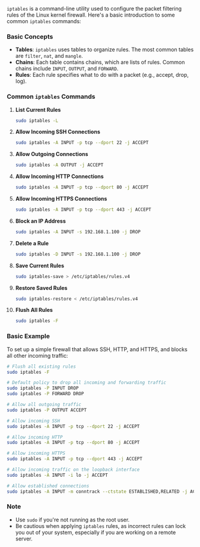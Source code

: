 `iptables` is a command-line utility used to configure the packet filtering rules of the Linux kernel firewall. Here's a basic introduction to some common `iptables` commands:

### Basic Concepts

- **Tables**: `iptables` uses tables to organize rules. The most common tables are `filter`, `nat`, and `mangle`.
- **Chains**: Each table contains chains, which are lists of rules. Common chains include `INPUT`, `OUTPUT`, and `FORWARD`.
- **Rules**: Each rule specifies what to do with a packet (e.g., accept, drop, log).

### Common `iptables` Commands

1. **List Current Rules**
   ```bash
   sudo iptables -L
   ```

2. **Allow Incoming SSH Connections**
   ```bash
   sudo iptables -A INPUT -p tcp --dport 22 -j ACCEPT
   ```

3. **Allow Outgoing Connections**
   ```bash
   sudo iptables -A OUTPUT -j ACCEPT
   ```

4. **Allow Incoming HTTP Connections**
   ```bash
   sudo iptables -A INPUT -p tcp --dport 80 -j ACCEPT
   ```

5. **Allow Incoming HTTPS Connections**
   ```bash
   sudo iptables -A INPUT -p tcp --dport 443 -j ACCEPT
   ```

6. **Block an IP Address**
   ```bash
   sudo iptables -A INPUT -s 192.168.1.100 -j DROP
   ```

7. **Delete a Rule**
   ```bash
   sudo iptables -D INPUT -s 192.168.1.100 -j DROP
   ```

8. **Save Current Rules**
   ```bash
   sudo iptables-save > /etc/iptables/rules.v4
   ```

9. **Restore Saved Rules**
   ```bash
   sudo iptables-restore < /etc/iptables/rules.v4
   ```

10. **Flush All Rules**
    ```bash
    sudo iptables -F
    ```

### Basic Example

To set up a simple firewall that allows SSH, HTTP, and HTTPS, and blocks all other incoming traffic:

```bash
# Flush all existing rules
sudo iptables -F

# Default policy to drop all incoming and forwarding traffic
sudo iptables -P INPUT DROP
sudo iptables -P FORWARD DROP

# Allow all outgoing traffic
sudo iptables -P OUTPUT ACCEPT

# Allow incoming SSH
sudo iptables -A INPUT -p tcp --dport 22 -j ACCEPT

# Allow incoming HTTP
sudo iptables -A INPUT -p tcp --dport 80 -j ACCEPT

# Allow incoming HTTPS
sudo iptables -A INPUT -p tcp --dport 443 -j ACCEPT

# Allow incoming traffic on the loopback interface
sudo iptables -A INPUT -i lo -j ACCEPT

# Allow established connections
sudo iptables -A INPUT -m conntrack --ctstate ESTABLISHED,RELATED -j ACCEPT
```

### Note

- Use `sudo` if you're not running as the root user.
- Be cautious when applying `iptables` rules, as incorrect rules can lock you out of your system, especially if you are working on a remote server.

